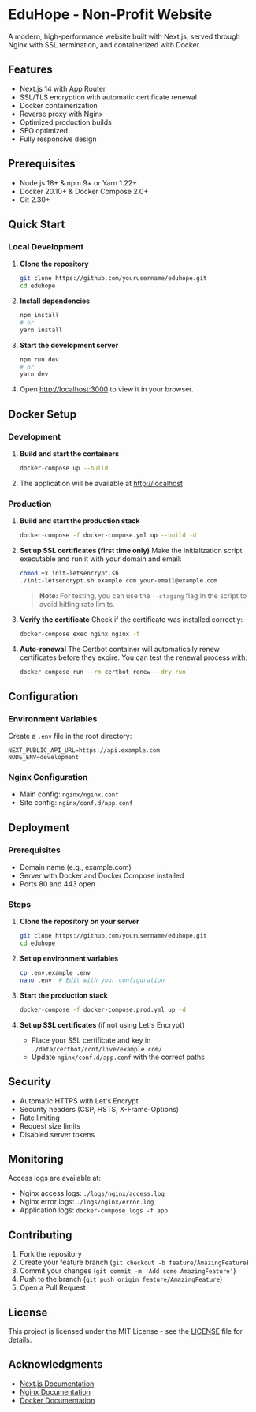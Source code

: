 # EduHope - Non-Profit Website

A modern, high-performance website built with Next.js, served through Nginx with SSL termination, and containerized with Docker.

## Features

- Next.js 14 with App Router
- SSL/TLS encryption with automatic certificate renewal
- Docker containerization
- Reverse proxy with Nginx
- Optimized production builds
- SEO optimized
- Fully responsive design

## Prerequisites

- Node.js 18+ & npm 9+ or Yarn 1.22+
- Docker 20.10+ & Docker Compose 2.0+
- Git 2.30+

## Quick Start

### Local Development

1. **Clone the repository**

   ```bash
   git clone https://github.com/yourusername/eduhope.git
   cd eduhope
   ```

2. **Install dependencies**

   ```bash
   npm install
   # or
   yarn install
   ```

3. **Start the development server**

   ```bash
   npm run dev
   # or
   yarn dev
   ```

4. Open [http://localhost:3000](http://localhost:3000) to view it in your browser.

## Docker Setup

### Development

1. **Build and start the containers**

   ```bash
   docker-compose up --build
   ```

2. The application will be available at [http://localhost](http://localhost)

### Production

1. **Build and start the production stack**

   ```bash
   docker-compose -f docker-compose.yml up --build -d
   ```

2. **Set up SSL certificates (first time only)**
   Make the initialization script executable and run it with your domain and email:

   ```bash
   chmod +x init-letsencrypt.sh
   ./init-letsencrypt.sh example.com your-email@example.com
   ```

   > **Note:** For testing, you can use the `--staging` flag in the script to avoid hitting rate limits.

3. **Verify the certificate**
   Check if the certificate was installed correctly:

   ```bash
   docker-compose exec nginx nginx -t
   ```

4. **Auto-renewal**
   The Certbot container will automatically renew certificates before they expire. You can test the renewal process with:
   ```bash
   docker-compose run --rm certbot renew --dry-run
   ```

## Configuration

### Environment Variables

Create a `.env` file in the root directory:

```env
NEXT_PUBLIC_API_URL=https://api.example.com
NODE_ENV=development
```

### Nginx Configuration

- Main config: `nginx/nginx.conf`
- Site config: `nginx/conf.d/app.conf`

## Deployment

### Prerequisites

- Domain name (e.g., example.com)
- Server with Docker and Docker Compose installed
- Ports 80 and 443 open

### Steps

1. **Clone the repository on your server**

   ```bash
   git clone https://github.com/yourusername/eduhope.git
   cd eduhope
   ```

2. **Set up environment variables**

   ```bash
   cp .env.example .env
   nano .env  # Edit with your configuration
   ```

3. **Start the production stack**

   ```bash
   docker-compose -f docker-compose.prod.yml up -d
   ```

4. **Set up SSL certificates** (if not using Let's Encrypt)
   - Place your SSL certificate and key in `./data/certbot/conf/live/example.com/`
   - Update `nginx/conf.d/app.conf` with the correct paths

## Security

- Automatic HTTPS with Let's Encrypt
- Security headers (CSP, HSTS, X-Frame-Options)
- Rate limiting
- Request size limits
- Disabled server tokens

## Monitoring

Access logs are available at:

- Nginx access logs: `./logs/nginx/access.log`
- Nginx error logs: `./logs/nginx/error.log`
- Application logs: `docker-compose logs -f app`

## Contributing

1. Fork the repository
2. Create your feature branch (`git checkout -b feature/AmazingFeature`)
3. Commit your changes (`git commit -m 'Add some AmazingFeature'`)
4. Push to the branch (`git push origin feature/AmazingFeature`)
5. Open a Pull Request

## License

This project is licensed under the MIT License - see the [LICENSE](LICENSE) file for details.

## Acknowledgments

- [Next.js Documentation](https://nextjs.org/docs)
- [Nginx Documentation](https://nginx.org/en/docs/)
- [Docker Documentation](https://docs.docker.com/)
